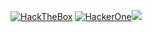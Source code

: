 [![HackTheBox](https://img.shields.io/badge/hackthebox-%23000F.svg?logo=hackthebox&logoColor=green)](https://app.hackthebox.com/users/1545086)  [![HackerOne](https://img.shields.io/badge/hackerone-%23000F.svg?logo=hackerone&logoColor=white)](https://hackerone.com/spyroot_sec)[![](https://visitor-badge.laobi.icu/badge?page_id=spyrootsec0x1.spyrootsec0x1)](#)
 
